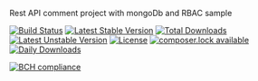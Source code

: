 Rest API comment project with mongoDb and RBAC sample

[![Build Status](https://travis-ci.org/Sajjad-dehghani/mongodb-rest-api.svg?branch=master)](https://travis-ci.org/Sajjad-dehghani/mongodb-rest-api)
[![Latest Stable Version](https://poser.pugx.org/phpunit/phpunit/version)](https://packagist.org/packages/phpunit/phpunit)
[![Total Downloads](https://poser.pugx.org/phpunit/phpunit/downloads)](https://packagist.org/packages/phpunit/phpunit)
[![Latest Unstable Version](https://poser.pugx.org/phpunit/phpunit/v/unstable)](//packagist.org/packages/phpunit/phpunit)
[![License](https://poser.pugx.org/phpunit/phpunit/license)](https://packagist.org/packages/phpunit/phpunit)
[![composer.lock available](https://poser.pugx.org/phpunit/phpunit/composerlock)](https://packagist.org/packages/phpunit/phpunit)
[![Daily Downloads](https://poser.pugx.org/phpunit/phpunit/d/daily)](https://packagist.org/packages/phpunit/phpunit)

[![BCH compliance](https://bettercodehub.com/edge/badge/sajjad-dehghani/mongodb-rest-api?branch=master)](https://bettercodehub.com/)
